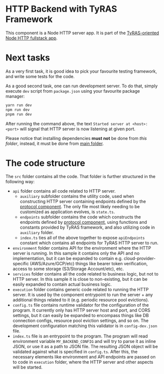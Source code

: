 # HTTP Backend with TyRAS Framework

This component is a Node HTTP server app.
It is part of the [TyRAS-oriented Node HTTP fullstack app](../../README.md).

# Next tasks

As a very first task, it is good idea to pick your favourite testing framework, and write some tests for the code.

As a good second task, one can run development server.
To do that, simply execute `dev` script from `package.json` using your favourite package manager:
```sh
yarn run dev
npm run dev
pnpm run dev
```

After running the command above, the text `Started server at <host>:<port>` will signal that HTTP server is now listening at given port.

Please notice that installing dependencies **must not** be done from *this folder*, instead, it must be done from [main folder](../..).

# The code structure

The `src` folder contains all the code.
That folder is further structured in the following way:
- `api` folder contains all code related to HTTP server.
    - `auxiliary` subfolder contains the utility code, used when constructing HTTP server containing endpoints defined by the [protocol component](../protocol).
      The only file most likely needing to be customized as application evolves, is `state.ts`.
    - `endpoints` subfolder contains the code which constructs the endpoints defined by [protocol component](../protocol), using functions and constants provided by TyRAS framework, and also utilizing code in `auxiliary` folder.
    - `index.ts` ties all of the above together to expose `apiEndpoints` constant which contains all endpoints for TyRAS HTTP server to run.
- `environment` folder contains API for the environment where the HTTP server is running.
  In this sample it contains only the API and no implementation, but it can be expanded to contain e.g. cloud-provider-specific (AWS/Azure/GCP/etc) things like bearer token verification, access to some storage (S3/Storage Account/etc), etc.
- `services` folder contains all the code related to business logic, but not to HTTP server.
  In this sample it is close to non-existing, but it can be easily expanded to contain actual business logic.
- `execution` folder contains generic code related to running the HTTP server.
  It is used by the component entrypoint to run the server + any additional things related to it (e.g. periodic resource pool evictions).
- `config.ts` file contains runtime validator for the configuration of the program.
  It currently only has HTTP server host and port, and CORS settings, but it can easily be expanded to encompass things like DB connection configs, resource pool eviction settings, and so on.
  The development configuration matching this validator is in `config-dev.json` file.
- `index.ts` file is an entrypoint to the program.
  The program will read environment variable `MY_BACKEND_CONFIG` and will try to parse it as inline JSON, or use it as a path to JSON file.
  The resulting JSON object will be validated against what is specified in `config.ts`.
  After this, the necessary elements like environment and API endpoints are passed on to code in `execution` folder, where the HTTP server and other aspects will be started.
